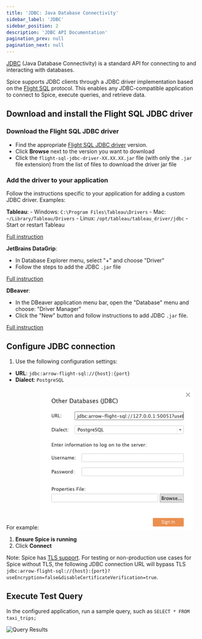 ```yaml
---
title: 'JDBC: Java Database Connectivity'
sidebar_label: 'JDBC'
sidebar_position: 2
description: 'JDBC API Documentation'
pagination_prev: null
pagination_next: null
---
```


[JDBC](https://docs.oracle.com/javase/tutorial/jdbc/basics/index.html) (Java Database Connectivity) is a standard API for connecting to and interacting with databases.

Spice supports JDBC clients through a JDBC driver implementation based on the [Flight SQL](https://arrow.apache.org/docs/format/FlightSql.html) protocol. This enables any JDBC-compatible application to connect to Spice, execute queries, and retrieve data.

## Download and install the Flight SQL JDBC driver

### Download the Flight SQL JDBC driver

- Find the appropriate [Flight SQL JDBC driver](https://central.sonatype.com/artifact/org.apache.arrow/flight-sql-jdbc-driver/versions) version. 
- Click **Browse**  next to the version you want to download
- Click the `flight-sql-jdbc-driver-XX.XX.XX.jar` file (with only the `.jar` file extension) from the list of files to download the driver jar file

### Add the driver to your application

Follow the instructions specific to your application for adding a custom JDBC driver. Examples:

**Tableau**:
    - Windows: `C:\Program Files\Tableau\Drivers`
    - Mac: `~/Library/Tableau/Drivers`
    - Linux: `/opt/tableau/tableau_driver/jdbc` - Start or restart Tableau

[Full instruction](/clients/tableau)

**JetBrains DataGrip**:

- In Database Explorer menu, select "+" and choose "Driver"
- Follow the steps to add the JDBC `.jar` file

[Full instruction](/clients/jetbrains-datagrip)

**DBeaver**:

- In the DBeaver application menu bar, open the "Database" menu and choose: "Driver Manager"
- Click the "New" button and follow instructions to add JDBC `.jar` file.

[Full instruction](/clients/DBeaver)

## Configure JDBC connection

1. Use the following configuration settings:

- **URL**: `jdbc:arrow-flight-sql://{host}:{port}`
- **Dialect**: `PostgreSQL`

 For example:
 <img width="400" src="/img/tableau/tableau-jdbc-conn.png"/>

1. **Ensure Spice is running**
1. Click **Connect**

Note: Spice has [TLS support](/api/tls). For testing or non-production use cases for Spice without TLS, the following JDBC connection URL will bypass TLS `jdbc:arrow-flight-sql://{host}:{port}?useEncryption=false&disableCertificateVerification=true`.

## Execute Test Query

In the configured application, run a sample query, such as `SELECT * FROM taxi_trips;`

![Query Results](https://imagedelivery.net/HyTs22ttunfIlvyd6vumhQ/0e9f3c0f-2e03-47f9-8d5e-65e078d7e900/public "Query Results")
